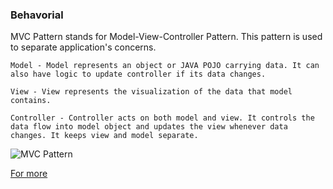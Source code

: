### Behavorial

MVC Pattern stands for Model-View-Controller Pattern. This pattern is used to separate application's concerns.

    Model - Model represents an object or JAVA POJO carrying data. It can also have logic to update controller if its data changes.

    View - View represents the visualization of the data that model contains.

    Controller - Controller acts on both model and view. It controls the data flow into model object and updates the view whenever data changes. It keeps view and model separate.

![MVC Pattern](https://www.tutorialspoint.com/design_pattern/images/mvc_pattern_uml_diagram.jpg)

[For more](https://www.tutorialspoint.com/design_pattern/mvc_pattern.htm)